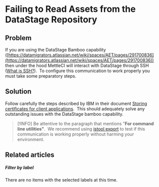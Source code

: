 # Failing to Read Assets from the DataStage Repository

## Problem

If you are using the DataStage Bamboo capability ([https://datamigrators.atlassian.net/wiki/spaces/AET/pages/291700836](https://datamigrators.atlassian.net/wiki/spaces/AET/pages/291700836)) then under the hood MettleCI will interact with DataStage through SSH ([What is SSH?](https://en.wikipedia.org/wiki/Secure_Shell)).  To configure this communication to work properly you must take some preparatory steps.

## Solution

Follow carefully the steps described by IBM in their document [Storing certificates for client applications](https://www.ibm.com/support/knowledgecenter/en/SSZJPZ_11.3.0/com.ibm.swg.im.iis.found.admin.common.doc/topics/cert_truststore.html).  This should adequately solve any outstanding issues with the DataStage bamboo capability.

> [!INFO]
> Be attentive to the paragraph that mentions "**For command line utilities"**.  We recommend using [istool export](https://www.ibm.com/support/knowledgecenter/en/search/istool%20export?scope=SSZJPZ_11.5.0) to test if this communication is working properly without harming your environment.

## Related articles

##### Filter by label

There are no items with the selected labels at this time.